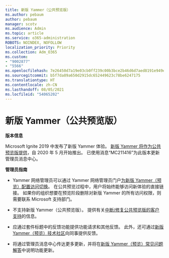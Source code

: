 ```yaml
---
title: 新版 Yammer（公共预览版）
ms.author: pebaum
author: pebaum
manager: scotv
ms.audience: Admin
ms.topic: article
ms.service: o365-administration
ROBOTS: NOINDEX, NOFOLLOW
localization_priority: Priority
ms.collection: Adm_O365
ms.custom:
- "9002877"
- "5566"
ms.openlocfilehash: 7e26450d7a19e03cb0ff239c00b3bce2b46d6d7aed8191e949ef6c0711aa9035
ms.sourcegitcommit: b5f7da89a650d2915dc652449623c78be6247175
ms.translationtype: HT
ms.contentlocale: zh-CN
ms.lasthandoff: 08/05/2021
ms.locfileid: "54065202"
---
```

# <a name="new-yammer-public-preview"></a>新版 Yammer（公共预览版）

**版本信息**

Microsoft Ignite 2019 中发布了新版 Yammer 体验。 [新版 Yammer 将作为公共预览版提供](https://docs.microsoft.com/yammer/get-started-with-yammer/newyammer-faq)，自 2020 年 5 月开始推出。 已使用消息“MC211416”为此版本更新管理员消息中心。

**管理员指南**

- Yammer 网络管理员可以通过 Yammer 网络管理员门户[为新版 Yammer（预览）配置访问切换](https://docs.microsoft.com/yammer/get-started-with-yammer/administrative-settings-opt-in-newyammer)。 在公共预览过程中，用户将始终能够访问新体验的直接链接。 如果你的组织想要在预览阶段删除对新版 Yammer 的所有访问权限，则需要联系 Microsoft 支持部门。

- 不支持新版 Yammer（公共预览版）。 提供有关[中断/修复公共预览版的客户支持](https://docs.microsoft.com/yammer/get-started-with-yammer/newyammer-faq#yammer-preview-customer-support)的信息。

- 应通过套件标题中的反馈功能提供功能请求和其他反馈。 此外，还可通过[新版 Yammer（预览）技术社区](https://techcommunity.microsoft.com/t5/new-yammer-preview/bd-p/NewYammerPreview)向同事提供反馈。

- 将通过管理员消息中心传达更多更新，并将在[新版 Yammer（预览）常见问题解答](https://docs.microsoft.com/yammer/get-started-with-yammer/newyammer-faq)中说明功能更新。
